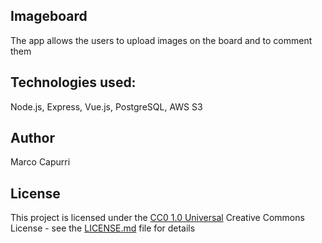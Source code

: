 ## Imageboard

The app allows the users to upload images on the board and to comment them


## Technologies used:
Node.js, Express, Vue.js, PostgreSQL, AWS S3


## Author

Marco Capurri

## License

This project is licensed under the [CC0 1.0 Universal](LICENSE.md)
Creative Commons License - see the [LICENSE.md](LICENSE.md) file for
details


